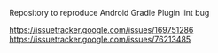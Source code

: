 Repository to reproduce Android Gradle Plugin lint bug

https://issuetracker.google.com/issues/169751286
https://issuetracker.google.com/issues/76213485
